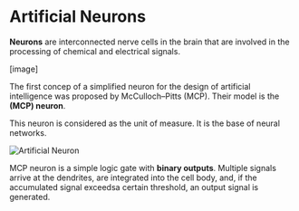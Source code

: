 # Artificial Neurons
__Neurons__ are interconnected nerve cells in the brain that are involved in the processing of chemical and electrical signals.

[image]

The first concep of a simplified neuron for the design of artificial intelligence was proposed by  McCulloch–Pitts (MCP).
Their model is the __(MCP) neuron__.

This neuron is considered as the unit of measure. It is the base of neural networks.

![Artificial Neuron](https://upload.wikimedia.org/wikipedia/commons/b/b6/Artificial_neural_network.png)

MCP neuron is a simple logic gate with __binary outputs__. Multiple signals arrive at the dendrites, are integrated into the cell body, and, if the accumulated signal exceedsa certain threshold, an output signal is generated.
  

